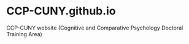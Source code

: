 # CCP-CUNY.github.io
CCP-CUNY website (Cognitive and Comparative Psychology Doctoral Training Area)
